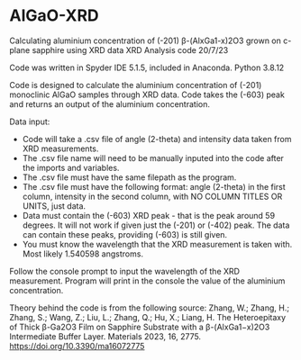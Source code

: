 # AlGaO-XRD
Calculating aluminium concentration of (-201) β-(AlxGa1-x)2O3 grown on c-plane sapphire using XRD data
XRD Analysis code
20/7/23

Code was written in Spyder IDE 5.1.5, included in Anaconda.
Python 3.8.12

Code is designed to calculate the aluminium concentration of (-201) monoclinic AlGaO samples through XRD data. Code takes the (-603) peak and returns an output of the aluminium concentration.

Data input:

- Code will take a .csv file of angle (2-theta) and intensity data taken from XRD measurements.
- The .csv file name will need to be manually inputed into the code after the imports and variables.
- The .csv file must have the same filepath as the program.
- The .csv file must have the following format: angle (2-theta) in the first column, intensity in the second column, with NO COLUMN TITLES OR UNITS, just data.
- Data must contain the (-603) XRD peak - that is the peak around 59 degrees. It will not work if given just the (-201) or (-402) peak. The data can contain these peaks, providing (-603) is still given.
- You must know the wavelength that the XRD measurement is taken with. Most likely 1.540598 angstroms. 

Follow the console prompt to input the wavelength of the XRD measurement. Program will print in the console the value of the aluminium concentration. 

Theory behind the code is from the following source: Zhang, W.; Zhang, H.; Zhang, S.; Wang, Z.; Liu, L.; Zhang, Q.; Hu, X.; Liang, H. The Heteroepitaxy of Thick β-Ga2O3 Film on Sapphire Substrate with a β-(AlxGa1−x)2O3 Intermediate Buffer Layer. Materials 2023, 16, 2775. https://doi.org/10.3390/ma16072775
